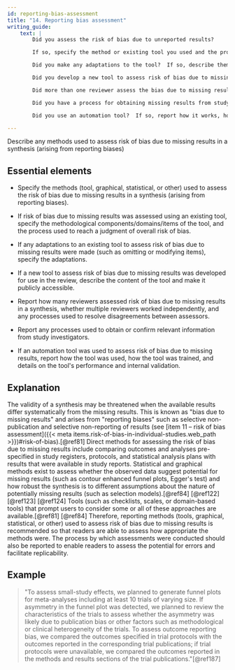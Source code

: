 ```yaml
---
id: reporting-bias-assessment
title: "14. Reporting bias assessment"
writing_guide:
    text: |
        Did you assess the risk of bias due to unreported results?  

        If so, specify the method or existing tool you used and the process you used to reach a judgement of overall risk of bias 

        Did you make any adaptations to the tool?  If so, describe them and why they were needed.  

        Did you develop a new tool to assess risk of bias due to missing results?  If so, describe how it works and make it publicly available.   

        Did more than one reviewer assess the bias due to missing results independently? If so, report how disagreements were resolved.   

        Did you have a process for obtaining missing results from study investigators? 

        Did you use an automation tool?  If so, report how it works, how it was trained, and how you checked its performance.    

---
```


Describe any methods used to assess risk of bias due to missing results in a synthesis (arising from reporting biases)

## Essential elements

-   Specify the methods (tool, graphical, statistical, or other) used to
    assess the risk of bias due to missing results in a synthesis
    (arising from reporting biases).

-   If risk of bias due to missing results was assessed using an
    existing tool, specify the methodological components/domains/items
    of the tool, and the process used to reach a judgment of overall
    risk of bias.

-   If any adaptations to an existing tool to assess risk of bias due to
    missing results were made (such as omitting or modifying items),
    specify the adaptations.

-   If a new tool to assess risk of bias due to missing results was
    developed for use in the review, describe the content of the tool
    and make it publicly accessible.

-   Report how many reviewers assessed risk of bias due to missing
    results in a synthesis, whether multiple reviewers worked
    independently, and any processes used to resolve disagreements
    between assessors.

-   Report any processes used to obtain or confirm relevant information
    from study investigators.

-   If an automation tool was used to assess risk of bias due to missing
    results, report how the tool was used, how the tool was trained, and
    details on the tool's performance and internal validation.

## Explanation 

The validity of a synthesis may be threatened when
the available results differ systematically from the missing results.
This is known as "bias due to missing results" and arises from
"reporting biases" such as selective non-publication and selective
non-reporting of results (see [item 11 – risk of bias assessment]({{< meta items.risk-of-bias-in-individual-studies.web_path >}})#risk-of-bias).[@ref81] Direct methods for assessing
the risk of bias due to missing results include comparing outcomes and
analyses pre-specified in study registers, protocols, and statistical
analysis plans with results that were available in study reports.
Statistical and graphical methods exist to assess whether the observed
data suggest potential for missing results (such as contour enhanced
funnel plots, Egger's test) and how robust the synthesis is to different
assumptions about the nature of potentially missing results (such as
selection models).[@ref84] [@ref122] [@ref123] [@ref124] Tools (such as
checklists, scales, or domain-based tools) that prompt users to consider
some or all of these approaches are available.[@ref81] [@ref84]
Therefore, reporting methods (tools, graphical, statistical, or other)
used to assess risk of bias due to missing results is recommended so
that readers are able to assess how appropriate the methods were. The
process by which assessments were conducted should also be reported to
enable readers to assess the potential for errors and facilitate
replicability.

## Example

> "To assess small-study effects, we planned to generate funnel plots for
meta-analyses including at least 10 trials of varying size. If asymmetry
in the funnel plot was detected, we planned to review the
characteristics of the trials to assess whether the asymmetry was likely
due to publication bias or other factors such as methodological or
clinical heterogeneity of the trials. To assess outcome reporting bias,
we compared the outcomes specified in trial protocols with the outcomes
reported in the corresponding trial publications; if trial protocols
were unavailable, we compared the outcomes reported in the methods and
results sections of the trial publications."[@ref187]